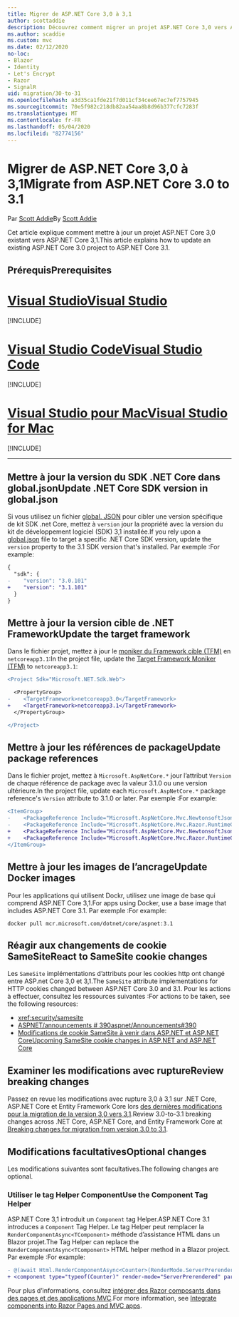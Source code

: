 ```yaml
---
title: Migrer de ASP.NET Core 3,0 à 3,1
author: scottaddie
description: Découvrez comment migrer un projet ASP.NET Core 3,0 vers ASP.NET Core 3,1.
ms.author: scaddie
ms.custom: mvc
ms.date: 02/12/2020
no-loc:
- Blazor
- Identity
- Let's Encrypt
- Razor
- SignalR
uid: migration/30-to-31
ms.openlocfilehash: a3d35ca1fde21f7d011cf34cee67ec7ef7757945
ms.sourcegitcommit: 70e5f982c218db82aa54aa8b8d96b377cfc7283f
ms.translationtype: MT
ms.contentlocale: fr-FR
ms.lasthandoff: 05/04/2020
ms.locfileid: "82774156"
---
```

# <a name="migrate-from-aspnet-core-30-to-31"></a><span data-ttu-id="1b231-103">Migrer de ASP.NET Core 3,0 à 3,1</span><span class="sxs-lookup"><span data-stu-id="1b231-103">Migrate from ASP.NET Core 3.0 to 3.1</span></span>

<span data-ttu-id="1b231-104">Par [Scott Addie](https://github.com/scottaddie)</span><span class="sxs-lookup"><span data-stu-id="1b231-104">By [Scott Addie](https://github.com/scottaddie)</span></span>

<span data-ttu-id="1b231-105">Cet article explique comment mettre à jour un projet ASP.NET Core 3,0 existant vers ASP.NET Core 3,1.</span><span class="sxs-lookup"><span data-stu-id="1b231-105">This article explains how to update an existing ASP.NET Core 3.0 project to ASP.NET Core 3.1.</span></span>

## <a name="prerequisites"></a><span data-ttu-id="1b231-106">Prérequis</span><span class="sxs-lookup"><span data-stu-id="1b231-106">Prerequisites</span></span>

# <a name="visual-studio"></a>[<span data-ttu-id="1b231-107">Visual Studio</span><span class="sxs-lookup"><span data-stu-id="1b231-107">Visual Studio</span></span>](#tab/visual-studio)

[!INCLUDE[](~/includes/net-core-prereqs-vs-3.1.md)]

# <a name="visual-studio-code"></a>[<span data-ttu-id="1b231-108">Visual Studio Code</span><span class="sxs-lookup"><span data-stu-id="1b231-108">Visual Studio Code</span></span>](#tab/visual-studio-code)

[!INCLUDE[](~/includes/net-core-prereqs-vsc-3.1.md)]

# <a name="visual-studio-for-mac"></a>[<span data-ttu-id="1b231-109">Visual Studio pour Mac</span><span class="sxs-lookup"><span data-stu-id="1b231-109">Visual Studio for Mac</span></span>](#tab/visual-studio-mac)

[!INCLUDE[](~/includes/net-core-prereqs-mac-3.1.md)]

---

## <a name="update-net-core-sdk-version-in-globaljson"></a><span data-ttu-id="1b231-110">Mettre à jour la version du SDK .NET Core dans global.json</span><span class="sxs-lookup"><span data-stu-id="1b231-110">Update .NET Core SDK version in global.json</span></span>

<span data-ttu-id="1b231-111">Si vous utilisez un fichier [global. JSON](/dotnet/core/tools/global-json) pour cibler une version spécifique de kit SDK .net Core, mettez à `version` jour la propriété avec la version du kit de développement logiciel (SDK) 3,1 installée.</span><span class="sxs-lookup"><span data-stu-id="1b231-111">If you rely upon a [global.json](/dotnet/core/tools/global-json) file to target a specific .NET Core SDK version, update the `version` property to the 3.1 SDK version that's installed.</span></span> <span data-ttu-id="1b231-112">Par exemple :</span><span class="sxs-lookup"><span data-stu-id="1b231-112">For example:</span></span>

```diff
{
  "sdk": {
-    "version": "3.0.101"
+    "version": "3.1.101"
  }
}
```

## <a name="update-the-target-framework"></a><span data-ttu-id="1b231-113">Mettre à jour la version cible de .NET Framework</span><span class="sxs-lookup"><span data-stu-id="1b231-113">Update the target framework</span></span>

<span data-ttu-id="1b231-114">Dans le fichier projet, mettez à jour le [moniker du Framework cible (TFM)](/dotnet/standard/frameworks) en `netcoreapp3.1`:</span><span class="sxs-lookup"><span data-stu-id="1b231-114">In the project file, update the [Target Framework Moniker (TFM)](/dotnet/standard/frameworks) to `netcoreapp3.1`:</span></span>

```diff
<Project Sdk="Microsoft.NET.Sdk.Web">

  <PropertyGroup>
-    <TargetFramework>netcoreapp3.0</TargetFramework>
+    <TargetFramework>netcoreapp3.1</TargetFramework>
  </PropertyGroup>

</Project>
```

## <a name="update-package-references"></a><span data-ttu-id="1b231-115">Mettre à jour les références de package</span><span class="sxs-lookup"><span data-stu-id="1b231-115">Update package references</span></span>

<span data-ttu-id="1b231-116">Dans le fichier projet, mettez à `Microsoft.AspNetCore.*` jour l’attribut `Version` de chaque référence de package avec la valeur 3.1.0 ou une version ultérieure.</span><span class="sxs-lookup"><span data-stu-id="1b231-116">In the project file, update each `Microsoft.AspNetCore.*` package reference's `Version` attribute to 3.1.0 or later.</span></span> <span data-ttu-id="1b231-117">Par exemple :</span><span class="sxs-lookup"><span data-stu-id="1b231-117">For example:</span></span>

```diff
<ItemGroup>
-    <PackageReference Include="Microsoft.AspNetCore.Mvc.NewtonsoftJson" Version="3.0.0" />
-    <PackageReference Include="Microsoft.AspNetCore.Mvc.Razor.RuntimeCompilation" Version="3.0.0" Condition="'$(Configuration)' == 'Debug'" />
+    <PackageReference Include="Microsoft.AspNetCore.Mvc.NewtonsoftJson" Version="3.1.1" />
+    <PackageReference Include="Microsoft.AspNetCore.Mvc.Razor.RuntimeCompilation" Version="3.1.1" Condition="'$(Configuration)' == 'Debug'" />
</ItemGroup>
```

## <a name="update-docker-images"></a><span data-ttu-id="1b231-118">Mettre à jour les images de l’ancrage</span><span class="sxs-lookup"><span data-stu-id="1b231-118">Update Docker images</span></span>

<span data-ttu-id="1b231-119">Pour les applications qui utilisent Dockr, utilisez une image de base qui comprend ASP.NET Core 3,1.</span><span class="sxs-lookup"><span data-stu-id="1b231-119">For apps using Docker, use a base image that includes ASP.NET Core 3.1.</span></span> <span data-ttu-id="1b231-120">Par exemple :</span><span class="sxs-lookup"><span data-stu-id="1b231-120">For example:</span></span>

```console
docker pull mcr.microsoft.com/dotnet/core/aspnet:3.1
```

## <a name="react-to-samesite-cookie-changes"></a><span data-ttu-id="1b231-121">Réagir aux changements de cookie SameSite</span><span class="sxs-lookup"><span data-stu-id="1b231-121">React to SameSite cookie changes</span></span>

<span data-ttu-id="1b231-122">Les `SameSite` implémentations d’attributs pour les cookies http ont changé entre ASP.net Core 3,0 et 3,1.</span><span class="sxs-lookup"><span data-stu-id="1b231-122">The `SameSite` attribute implementations for HTTP cookies changed between ASP.NET Core 3.0 and 3.1.</span></span> <span data-ttu-id="1b231-123">Pour les actions à effectuer, consultez les ressources suivantes :</span><span class="sxs-lookup"><span data-stu-id="1b231-123">For actions to be taken, see the following resources:</span></span>

* <xref:security/samesite>
* [<span data-ttu-id="1b231-124">ASPNET/announcements # 390</span><span class="sxs-lookup"><span data-stu-id="1b231-124">aspnet/Announcements#390</span></span>](https://github.com/aspnet/Announcements/issues/390)
* [<span data-ttu-id="1b231-125">Modifications de cookie SameSite à venir dans ASP.NET et ASP.NET Core</span><span class="sxs-lookup"><span data-stu-id="1b231-125">Upcoming SameSite cookie changes in ASP.NET and ASP.NET Core</span></span>](https://devblogs.microsoft.com/aspnet/upcoming-samesite-cookie-changes-in-asp-net-and-asp-net-core/)

## <a name="review-breaking-changes"></a><span data-ttu-id="1b231-126">Examiner les modifications avec rupture</span><span class="sxs-lookup"><span data-stu-id="1b231-126">Review breaking changes</span></span>

<span data-ttu-id="1b231-127">Passez en revue les modifications avec rupture 3,0 à 3,1 sur .NET Core, ASP.NET Core et Entity Framework Core lors [des dernières modifications pour la migration de la version 3,0 vers 3,1](/dotnet/core/compatibility/3.0-3.1).</span><span class="sxs-lookup"><span data-stu-id="1b231-127">Review 3.0-to-3.1 breaking changes across .NET Core, ASP.NET Core, and Entity Framework Core at [Breaking changes for migration from version 3.0 to 3.1](/dotnet/core/compatibility/3.0-3.1).</span></span>

## <a name="optional-changes"></a><span data-ttu-id="1b231-128">Modifications facultatives</span><span class="sxs-lookup"><span data-stu-id="1b231-128">Optional changes</span></span>

<span data-ttu-id="1b231-129">Les modifications suivantes sont facultatives.</span><span class="sxs-lookup"><span data-stu-id="1b231-129">The following changes are optional.</span></span>

### <a name="use-the-component-tag-helper"></a><span data-ttu-id="1b231-130">Utiliser le tag Helper Component</span><span class="sxs-lookup"><span data-stu-id="1b231-130">Use the Component Tag Helper</span></span>

<span data-ttu-id="1b231-131">ASP.NET Core 3,1 introduit un `Component` tag Helper.</span><span class="sxs-lookup"><span data-stu-id="1b231-131">ASP.NET Core 3.1 introduces a `Component` Tag Helper.</span></span> <span data-ttu-id="1b231-132">Le tag Helper peut remplacer la `RenderComponentAsync<TComponent>` méthode d’assistance HTML dans un Blazor projet.</span><span class="sxs-lookup"><span data-stu-id="1b231-132">The Tag Helper can replace the `RenderComponentAsync<TComponent>` HTML helper method in a Blazor project.</span></span> <span data-ttu-id="1b231-133">Par exemple :</span><span class="sxs-lookup"><span data-stu-id="1b231-133">For example:</span></span>

```diff
- @(await Html.RenderComponentAsync<Counter>(RenderMode.ServerPrerendered, new { IncrementAmount = 10 }))
+ <component type="typeof(Counter)" render-mode="ServerPrerendered" param-IncrementAmount="10" />
```

<span data-ttu-id="1b231-134">Pour plus d’informations, consultez [intégrer des Razor composants dans des pages et des applications MVC](/aspnet/core/blazor/integrate-components?view=aspnetcore-3.1).</span><span class="sxs-lookup"><span data-stu-id="1b231-134">For more information, see [Integrate components into Razor Pages and MVC apps](/aspnet/core/blazor/integrate-components?view=aspnetcore-3.1).</span></span>
